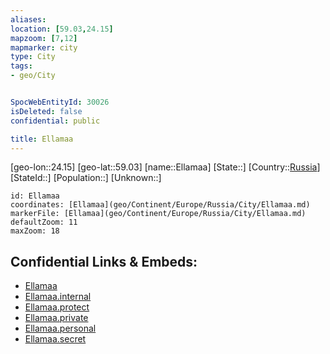 ```yaml
---
aliases: 
location: [59.03,24.15]
mapzoom: [7,12] 
mapmarker: city 
type: City
tags:
- geo/City


SpocWebEntityId: 30026
isDeleted: false
confidential: public

title: Ellamaa
---
```

[geo-lon::24.15]
[geo-lat::59.03]
[name::Ellamaa]
[State::]
[Country::[Russia](geo/Continent/Europe/Russia.md)]
[StateId::]
[Population::]
[Unknown::]


```leaflet
id: Ellamaa
coordinates: [Ellamaa](geo/Continent/Europe/Russia/City/Ellamaa.md)
markerFile: [Ellamaa](geo/Continent/Europe/Russia/City/Ellamaa.md)
defaultZoom: 11 
maxZoom: 18
```


## Confidential Links & Embeds: 
- [Ellamaa](../../../../../../_public/geo/Continent/Europe/Russia/City/Ellamaa.md) 
- [Ellamaa.internal](../../../../../../_internal/geo/Continent/Europe/Russia/City/Ellamaa.internal.md) 
- [Ellamaa.protect](../../../../../../_protect/geo/Continent/Europe/Russia/City/Ellamaa.protect.md) 
- [Ellamaa.private](../../../../../../_private/geo/Continent/Europe/Russia/City/Ellamaa.private.md) 
- [Ellamaa.personal](../../../../../../_personal/geo/Continent/Europe/Russia/City/Ellamaa.personal.md) 
- [Ellamaa.secret](../../../../../../_secret/geo/Continent/Europe/Russia/City/Ellamaa.secret.md) 
